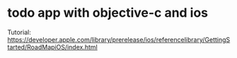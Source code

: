 # todo app with objective-c and ios
Tutorial: https://developer.apple.com/library/prerelease/ios/referencelibrary/GettingStarted/RoadMapiOS/index.html
